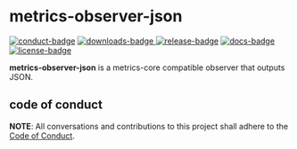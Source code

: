# metrics-observer-json

[![conduct-badge][]][conduct] [![downloads-badge][] ![release-badge][]][crate] [![docs-badge][]][docs] [![license-badge][]](#license)

[conduct-badge]: https://img.shields.io/badge/%E2%9D%A4-code%20of%20conduct-blue.svg
[downloads-badge]: https://img.shields.io/crates/d/metrics-observer-json.svg
[release-badge]: https://img.shields.io/crates/v/metrics-observer-json.svg
[license-badge]: https://img.shields.io/crates/l/metrics-observer-json.svg
[docs-badge]: https://docs.rs/metrics-observer-json/badge.svg
[conduct]: https://github.com/metrics-rs/metrics/blob/master/CODE_OF_CONDUCT.md
[crate]: https://crates.io/crates/metrics-observer-json
[docs]: https://docs.rs/metrics-observer-json

__metrics-observer-json__ is a metrics-core compatible observer that outputs JSON.

## code of conduct

**NOTE**: All conversations and contributions to this project shall adhere to the [Code of Conduct][conduct].
